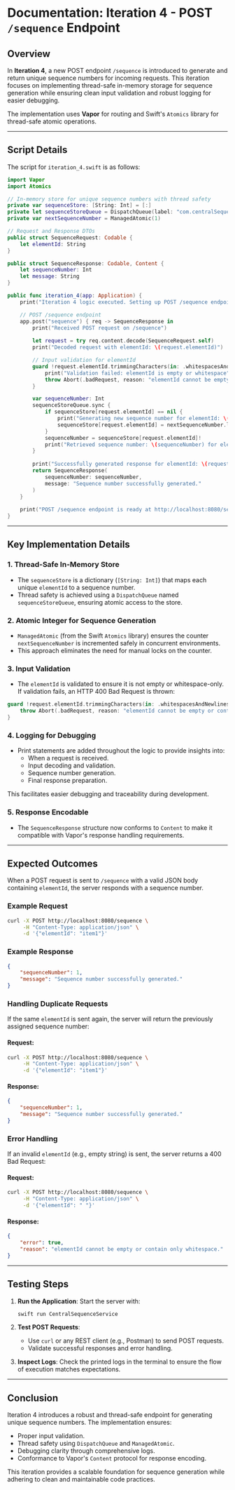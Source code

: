 # Documentation: Iteration 4 - POST `/sequence` Endpoint

## Overview
In **Iteration 4**, a new POST endpoint `/sequence` is introduced to generate and return unique sequence numbers for incoming requests. This iteration focuses on implementing thread-safe in-memory storage for sequence generation while ensuring clean input validation and robust logging for easier debugging.

The implementation uses **Vapor** for routing and Swift's `Atomics` library for thread-safe atomic operations.

---

## Script Details
The script for `iteration_4.swift` is as follows:

```swift
import Vapor
import Atomics

// In-memory store for unique sequence numbers with thread safety
private var sequenceStore: [String: Int] = [:]
private let sequenceStoreQueue = DispatchQueue(label: "com.centralSequenceService.sequenceStore")
private var nextSequenceNumber = ManagedAtomic(1)

// Request and Response DTOs
public struct SequenceRequest: Codable {
    let elementId: String
}

public struct SequenceResponse: Codable, Content {
    let sequenceNumber: Int
    let message: String
}

public func iteration_4(app: Application) {
    print("Iteration 4 logic executed. Setting up POST /sequence endpoint...")

    // POST /sequence endpoint
    app.post("sequence") { req -> SequenceResponse in
        print("Received POST request on /sequence")
        
        let request = try req.content.decode(SequenceRequest.self)
        print("Decoded request with elementId: \(request.elementId)")

        // Input validation for elementId
        guard !request.elementId.trimmingCharacters(in: .whitespacesAndNewlines).isEmpty else {
            print("Validation failed: elementId is empty or whitespace")
            throw Abort(.badRequest, reason: "elementId cannot be empty or contain only whitespace.")
        }

        var sequenceNumber: Int
        sequenceStoreQueue.sync {
            if sequenceStore[request.elementId] == nil {
                print("Generating new sequence number for elementId: \(request.elementId)")
                sequenceStore[request.elementId] = nextSequenceNumber.loadThenWrappingIncrement(ordering: .relaxed)
            }
            sequenceNumber = sequenceStore[request.elementId]!
            print("Retrieved sequence number: \(sequenceNumber) for elementId: \(request.elementId)")
        }
        
        print("Successfully generated response for elementId: \(request.elementId)")
        return SequenceResponse(
            sequenceNumber: sequenceNumber,
            message: "Sequence number successfully generated."
        )
    }
    
    print("POST /sequence endpoint is ready at http://localhost:8080/sequence")
}
```

---

## Key Implementation Details

### 1. **Thread-Safe In-Memory Store**
- The `sequenceStore` is a dictionary (`[String: Int]`) that maps each unique `elementId` to a sequence number.
- Thread safety is achieved using a `DispatchQueue` named `sequenceStoreQueue`, ensuring atomic access to the store.

### 2. **Atomic Integer for Sequence Generation**
- `ManagedAtomic` (from the Swift `Atomics` library) ensures the counter `nextSequenceNumber` is incremented safely in concurrent environments.
- This approach eliminates the need for manual locks on the counter.

### 3. **Input Validation**
- The `elementId` is validated to ensure it is not empty or whitespace-only. If validation fails, an HTTP 400 Bad Request is thrown:

```swift
guard !request.elementId.trimmingCharacters(in: .whitespacesAndNewlines).isEmpty else {
    throw Abort(.badRequest, reason: "elementId cannot be empty or contain only whitespace.")
}
```

### 4. **Logging for Debugging**
- Print statements are added throughout the logic to provide insights into:
    - When a request is received.
    - Input decoding and validation.
    - Sequence number generation.
    - Final response preparation.

This facilitates easier debugging and traceability during development.

### 5. **Response Encodable**
- The `SequenceResponse` structure now conforms to `Content` to make it compatible with Vapor's response handling requirements.

---

## Expected Outcomes
When a POST request is sent to `/sequence` with a valid JSON body containing `elementId`, the server responds with a sequence number.

### **Example Request**
```bash
curl -X POST http://localhost:8080/sequence \
     -H "Content-Type: application/json" \
     -d '{"elementId": "item1"}'
```

### **Example Response**
```json
{
    "sequenceNumber": 1,
    "message": "Sequence number successfully generated."
}
```

### **Handling Duplicate Requests**
If the same `elementId` is sent again, the server will return the previously assigned sequence number:

#### Request:
```bash
curl -X POST http://localhost:8080/sequence \
     -H "Content-Type: application/json" \
     -d '{"elementId": "item1"}'
```

#### Response:
```json
{
    "sequenceNumber": 1,
    "message": "Sequence number successfully generated."
}
```

### **Error Handling**
If an invalid `elementId` (e.g., empty string) is sent, the server returns a 400 Bad Request:

#### Request:
```bash
curl -X POST http://localhost:8080/sequence \
     -H "Content-Type: application/json" \
     -d '{"elementId": " "}'
```

#### Response:
```json
{
    "error": true,
    "reason": "elementId cannot be empty or contain only whitespace."
}
```

---

## Testing Steps
1. **Run the Application**:
   Start the server with:
   ```bash
   swift run CentralSequenceService
   ```

2. **Test POST Requests**:
   - Use `curl` or any REST client (e.g., Postman) to send POST requests.
   - Validate successful responses and error handling.

3. **Inspect Logs**:
   Check the printed logs in the terminal to ensure the flow of execution matches expectations.

---

## Conclusion
Iteration 4 introduces a robust and thread-safe endpoint for generating unique sequence numbers. The implementation ensures:
- Proper input validation.
- Thread safety using `DispatchQueue` and `ManagedAtomic`.
- Debugging clarity through comprehensive logs.
- Conformance to Vapor's `Content` protocol for response encoding.

This iteration provides a scalable foundation for sequence generation while adhering to clean and maintainable code practices.

